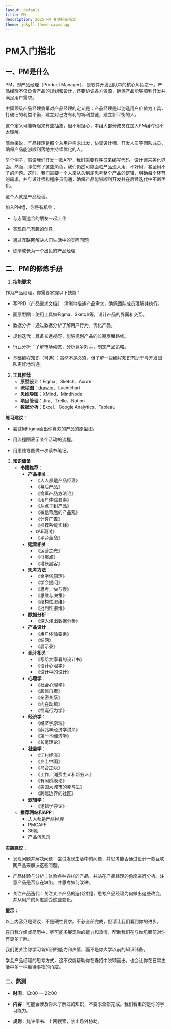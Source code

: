 ```yaml
---
layout: default
title: PM
description: 2025 PM 春季招新指北
theme: jekyll-theme-caymanqq
---
```


# PM入门指北

## 一、PM是什么

PM，即产品经理（Product Manager），是软件开发团队中的核心角色之一。产品经理不仅负责产品的规划和设计，还要协调各方资源，确保产品能够顺利开发并满足用户需求。  

中国顶级产品经理俞军对产品经理的定义是：产品经理是以创造用户价值为工具，打破旧的利益平衡，建立对己方有利的新利益链，建立新平衡的人。  

这个定义可能听起来有些抽象，但不用担心，本组大部分成员在加入PM组时也不太理解。  

简单来说，产品经理是那个从用户需求出发，协调设计师、开发人员等团队成员，确保产品能够顺利落地并持续优化的人。  

举个例子，假设我们开发一款APP，我们需要程序员来编写代码，设计师来美化界面。然而，即使有了这些角色，我们仍然可能面临产品没人用、不好用、甚至用不了的问题。这时，我们需要一个人来从头到尾思考整个产品的逻辑，明确每个环节的需求，并与设计师和程序员沟通，确保产品能够顺利开发并在后续迭代中不断优化。  

这个人就是产品经理。  

加入PM组，你将有机会：  

- 与志同道合的朋友一起工作  

- 实现自己有趣的创意  

- 通过互联网解决人们生活中的实际问题  

- 逐渐成长为一个出色的产品经理  

## 二、PM的修炼手册

1. **技能要求**  

作为产品经理，你需要掌握以下技能：  

  - 写PRD（产品需求文档）：清晰地描述产品需求，确保团队成员理解并执行。  

  - 画原型图：使用工具如Figma、Sketch等，设计产品的界面和交互。  

  - 数据分析：通过数据分析了解用户行为，优化产品。  

  - 规划迭代：具备长远视野，能够规划产品的长期发展路线。  

  - 行业分析：了解市场动态，分析竞争对手，制定产品策略。  

  - 基础编程知识（可选）：虽然不是必须，但了解一些编程知识有助于与开发团队更好地沟通。  

2. **工具推荐**  
	- **原型设计**：Figma、Sketch、Axure  
	- **流程图**：[draw.io](draw.io)、Lucidchart  
	- **思维导图**：XMind、MindNode  
	- **项目管理**：Jira、Trello、Notion  
	- **数据分析**：Excel、Google Analytics、Tableau  

**练习建议**：  

  - 尝试用Figma画出你喜欢的产品的原型图。  

  - 用流程图表示某个活动的流程。  

  - 用思维导图做一次读书笔记。  

3. **知识储备**  
	- **书籍推荐**：  
		- **产品相关**：  
			- 《人人都是产品经理》  
			- 《幕后产品》  
			- 《俞军产品方法论》  
			- 《用户体验要素》  
			- 《从点子到产品》  
			- 《微信背后的产品观》  
			- 《计算广告》  
			- 《推荐系统实践》  
			- 《AB测试》  
			- 《平台革命》  
		- **运营相关**：  
			- 《运营之光》  
			- 《引爆点》  
			- 《增长黑客》  
		- **思考方法**：  
			- 《金字塔原理》  
			- 《学会提问》  
			- 《思考，快与慢》  
			- 《思维与决策》  
			- 《结构性思维》  
			- 《批判性思维》  
		- **数据分析**：  
			- 《深入浅出数据分析》  
		- **产品设计**：  
			- 《用户体验要素》  
			- 《结网》  
			- 《启示录》  
		- **设计相关**：  
			- 《写给大家看的设计书》  
			- 《设计心理学》  
			- 《设计中的设计》  
		- **心理学**：  
			- 《社会心理学》  
			- 《超越自卑》  
			- 《亲密关系》  
			- 《内在动机》  
			- 《怪诞行为学》  
		- **经济学**：  
			- 《经济学原理》  
			- 《薛兆丰经济学讲义》  
			- 《第一本经济学》  
			- 《长尾理论》  
		- **社会学**：  
			- 《江村经济》  
			- 《乡土中国》  
			- 《乌合之众》  
			- 《工作，消费主义和新穷人》  
			- 《有闲阶级论》  
			- 《美国大城市的死与生》  
			- 《跨越边界的社区》  
		- **逻辑学**：  
			- 《逻辑学导论》  
	- **推荐网站和APP**：  
		- 人人都是产品经理  
		- PMCAFF  
		- 36氪  
		- 产品沉思录  

**实践建议**：  

  - 发现问题并解决问题：尝试发现生活中的问题，并思考能否通过设计一款互联网产品来解决这些问题。  

  - 产品体验与分析：体验各种各样的产品，并站在产品经理的角度进行分析。注意产品是否存在缺陷，并思考如何改进。  

  - 关注产品迭代：关注某个产品的迭代过程，思考产品经理为何做出这些改变，并从用户的角度感受这些变化。  

**提示**：  

以上内容只是建议，不是硬性要求。不必全部完成，但请让我们看到你的进步。  

在自我介绍或简历中，尽可能多展现你的能力和热情，帮助我们在与你见面前对你有更多了解。  

我们更关注你学习新知识的能力和热情，而不是你大学以前的知识储备。  

学会产品经理的思考方式，这不仅能帮助你在春招中脱颖而出，也会让你在日常生活中多一种看待事物的角度。  

### 三、熬测

- **时间**：13:00 — 22:00  

- **内容**：可能会涉及你未了解过的知识，不要求全部完成。我们看重的是你的学习能力。  

- **规则**：允许带书、上网搜索，禁止场外协助。  

